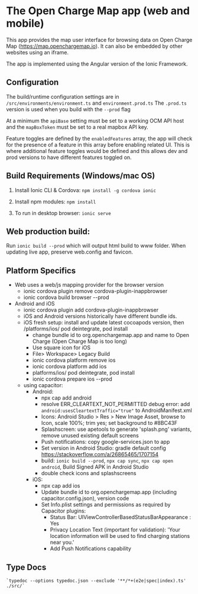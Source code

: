 # The Open Charge Map app (web and mobile)
This app provides the map user interface for browsing data on Open Charge Map (https://map.openchargemap.io). It can also be embedded by other websites using an iframe.

The app is implemented using the Angular version of the Ionic Framework.

## Configuration
The build/runtime configuration settings are in `/src/environments/environment.ts` and `environment.prod.ts`
The `.prod.ts` version is used when you build with the `--prod` flag

At a minimum the `apiBase` setting must be set to a working OCM API host and the `mapBoxToken` must be set to a real mapbox API key.

Feature toggles are defined by the `enabledFeatures` array, the app will check for the presence of a feature in this array before enabling related UI. This is where additional feature toggles would be defined and this allows dev and prod versions to have different features toggled on.

## Build Requirements (Windows/mac OS)

1. Install Ionic CLI & Cordova:
`npm install -g cordova ionic`

2. Install npm modules: `npm install`

3. To run in desktop browser: `ionic serve`

## Web production build:
Run `ionic build --prod` which will output html build to www folder. When updating live app, preserve web.config and favicon.

## Platform Specifics
- Web uses a web/js mapping provider for the browser version
    - ionic cordova plugin remove cordova-plugin-inappbrowser
    - ionic cordova build browser --prod
- Android and iOS
    - ionic cordova plugin add cordova-plugin-inappbrowser
    - iOS and Android versions historically have different bundle ids.
    - iOS fresh setup: install and update latest cocoapods version, then  /platforms/ios/ pod deintegrate, pod install
        - change bundle id to org.openchargemap.app and name to Open Charge (Open Charge Map is too long)
        - Use square icon for iOS
        - File> Workspace> Legacy Build
        - ionic cordova platform remove ios
        - ionic cordova platform add ios
        - platforms/ios/ pod deintegrate, pod install
        - ionic cordova prepare ios --prod
    - using capacitor:
        - Android:
            - npx cap add android
            - resolve ERR_CLEARTEXT_NOT_PERMITTED debug error: add `android:usesCleartextTraffic="true"` to AndroidManifest.xml
            - Icons: Android Studio > Res > New Image Asset, browse to Icon,  scale 100%; trim yes; set background to #8BC43F
            - Splashscreen: use apetools to generate 'splash.png' variants, remove unused existing default screens
            - Push notifications: copy google-services.json to app
            - Set version in Android Studio: gradle default config  https://stackoverflow.com/a/26865465/1707154
            - build: `ionic build --prod`, `npx cap sync`, `npx cap open android`, Build Signed APK in Android Studio
            - double check icons and splashscreens
        - iOS:
            - npx cap add ios
            - Update bundle id to org.openchargemap.app (including capacitor.config.json), version code
            - Set Info.plist settings and permissions as required by Capacitor plugins: 
                - Status Bar: UIViewControllerBasedStatusBarAppearance : Yes
                - Privacy Location Text (important for validation): 'Your location information will be used to find charging stations near you.'
                - Add Push Notifications capability



## Type Docs
    `typedoc --options typedoc.json --exclude '**/*+(e2e|spec|index).ts' ./src/`